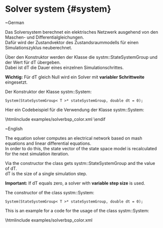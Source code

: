 Solver system     {#system}
============

\~German

Das Solversystem berechnet ein elektrisches Netzwerk ausgehend von den Maschen- und Differentialgleichungen.<br/>
Dafür wird der Zustandvektor des Zustandsraummodells für einen Simulationszyklus neuberechnet.

Über den Konstruktor werden der Klasse die systm::StateSystemGroup und der Wert für dT übergeben.<br/>
Dabei ist dT die Dauer eines einzelnen Simulationschrittes.

__Wichtig:__ Für dT gleich Null wird ein Solver mit __variabler Schrittweite__ eingesetzt.

Der Konstruktor der Klasse systm::System:

~~~~~~~~~~~~~
System(StateSystemGroup< T >* stateSystemGroup, double dt = 0);
~~~~~~~~~~~~~


Hier ein Codebeispiel für die Verwendung der Klasse systm::System:

\htmlinclude examples/solverbsp_color.xml
\endif


\~English

The equation solver computes an electrical network based on mash equations and linear differential equations.<br/>
In order to do this, the state vector of the state space model is recalculated for the next simulation iteration.

Via the constructor the class gets systm::StateSystemGroup and the value of dT.<br/>
dT is the size of a single simulation step.

__Important:__ If dT equals zero, a solver with __variable step size__ is used.

The constructor of the class systm::System:

~~~~~~~~~~~~~
System(StateSystemGroup< T >* stateSystemGroup, double dt = 0);
~~~~~~~~~~~~~

This is an example for a code for the usage of the class systm::System:

\htmlinclude examples/solverbsp_color.xml
